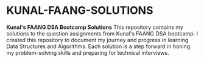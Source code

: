 # KUNAL-FAANG-SOLUTIONS
**Kunal's FAANG DSA Bootcamp Solutions**
This repository contains my solutions to the question assignments from Kunal's FAANG DSA bootcamp. I created this repository to document my journey and progress in learning Data Structures and Algorithms. Each solution is a step forward in honing my problem-solving skills and preparing for technical interviews.
